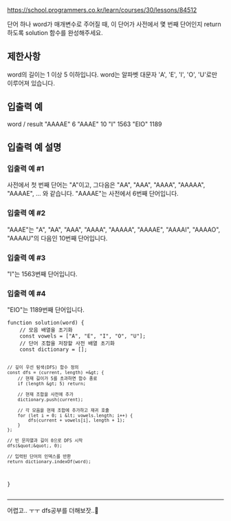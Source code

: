 <p><a href="https://school.programmers.co.kr/learn/courses/30/lessons/84512">https://school.programmers.co.kr/learn/courses/30/lessons/84512</a></p>
<p>단어 하나 word가 매개변수로 주어질 때, 이 단어가 사전에서 몇 번째 단어인지 return 하도록 solution 함수를 완성해주세요.</p>
<h2 id="제한사항">제한사항</h2>
<p>word의 길이는 1 이상 5 이하입니다.
word는 알파벳 대문자 'A', 'E', 'I', 'O', 'U'로만 이루어져 있습니다.</p>
<h2 id="입출력-예">입출력 예</h2>
<p>word    / result
&quot;AAAAE&quot;    6
&quot;AAAE&quot;    10
&quot;I&quot;    1563
&quot;EIO&quot;    1189</p>
<h2 id="입출력-예-설명">입출력 예 설명</h2>
<h3 id="입출력-예-1">입출력 예 #1</h3>
<p>사전에서 첫 번째 단어는 &quot;A&quot;이고, 그다음은 &quot;AA&quot;, &quot;AAA&quot;, &quot;AAAA&quot;, &quot;AAAAA&quot;, &quot;AAAAE&quot;, ... 와 같습니다. &quot;AAAAE&quot;는 사전에서 6번째 단어입니다.</p>
<h3 id="입출력-예-2">입출력 예 #2</h3>
<p>&quot;AAAE&quot;는 &quot;A&quot;, &quot;AA&quot;, &quot;AAA&quot;, &quot;AAAA&quot;, &quot;AAAAA&quot;, &quot;AAAAE&quot;, &quot;AAAAI&quot;, &quot;AAAAO&quot;, &quot;AAAAU&quot;의 다음인 10번째 단어입니다.</p>
<h3 id="입출력-예-3">입출력 예 #3</h3>
<p>&quot;I&quot;는 1563번째 단어입니다.</p>
<h3 id="입출력-예-4">입출력 예 #4</h3>
<p>&quot;EIO&quot;는 1189번째 단어입니다.</p>
<pre><code class="language-javascript">function solution(word) {
    // 모음 배열을 초기화
    const vowels = [&quot;A&quot;, &quot;E&quot;, &quot;I&quot;, &quot;O&quot;, &quot;U&quot;];
    // 단어 조합을 저장할 사전 배열 초기화
    const dictionary = [];

    // 깊이 우선 탐색(DFS) 함수 정의
    const dfs = (current, length) =&gt; {
        // 현재 길이가 5를 초과하면 함수 종료
        if (length &gt; 5) return;

        // 현재 조합을 사전에 추가
        dictionary.push(current);

        // 각 모음을 현재 조합에 추가하고 재귀 호출
        for (let i = 0; i &lt; vowels.length; i++) {
            dfs(current + vowels[i], length + 1);
        }
    };

    // 빈 문자열과 길이 0으로 DFS 시작
    dfs(&quot;&quot;, 0);

    // 입력된 단어의 인덱스를 반환
    return dictionary.indexOf(word);
}
</code></pre>
<hr />
<p>어렵고.. ㅜㅜ dfs공부를 더해보잣..🫠</p>